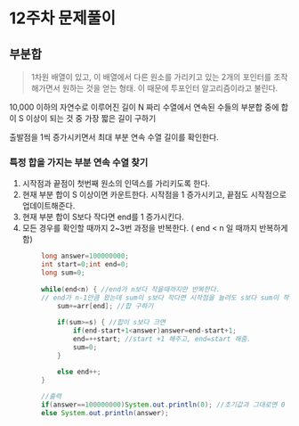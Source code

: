 # 12주차 문제풀이

## 부분합

> 1차원 배열이 있고, 이 배열에서 다른 원소를 가리키고 있는 2개의 포인터를 조작해가면서 원하는 것을 얻는 형태. 이 때문에 투포인터 알고리즘이라고 불린다.
> 

10,000 이하의 자연수로 이루어진 길이 N 짜리 수열에서 연속된 수들의 부분합 중에 합이 S 이상이 되는 것 중 가장 짧은 길이 구하기

출발점을 1씩 증가시키면서 최대 부분 연속 수열 길이를 확인한다.

### 특정 합을 가지는 부분 연속 수열 찾기

1. 시작점과 끝점이 첫번째 원소의 인덱스를 가리키도록 한다.
2. 현재 부분 합이 S 이상이면 카운트한다. 시작점을 1 증가시키고, 끝점도 시작점으로 업데이트해준다.
3. 현재 부분 합이 S보다 작다면 end를 1 증가시킨다.
4. 모든 경우를 확인할 때까지 2~3번 과정을 반복한다. ( end < n 일 때까지 반복하게 함)

```java
		long answer=100000000;
		int start=0;int end=0;
		long sum=0;
		
		while(end<n) { //end가 n보다 작을때까지만 반복한다.
		// end가 n-1만큼 왔는데 sum이 s보다 작다면 시작점을 늘려도 s보다 sum이 작음
			sum+=arr[end]; //합 구하기
			
			if(sum>=s) { //합이 s보다 크면
				if(end-start+1<answer)answer=end-start+1; 
				end=++start; //start +1 해주고, end=start 해줌.
				sum=0;
			}

			else end++;
		}
		
		//출력
		if(answer==100000000)System.out.println(0); //초기값과 그대로면 0 출력
		else System.out.println(answer);
```
